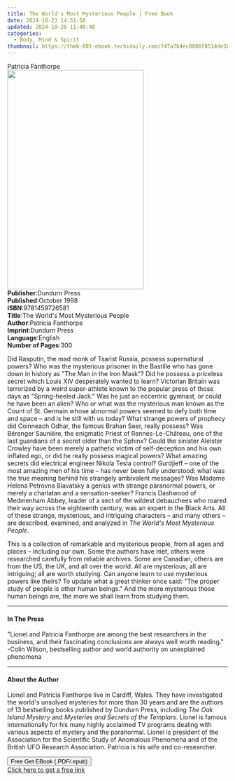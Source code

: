 ```yaml
---
title: The World's Most Mysterious People | Free Book
date: 2024-10-23 14:51:58
updated: 2024-10-26 11:48:40
categories:
  - Body, Mind & Spirit
thumbnail: https://thmb-001-ebook.techidaily.com/f47a7b4ec8006f8514de5b26025bb57e805869cdfd1e8455f6651b107b87ec53.jpg
---
```

<main id="book-container">
  <div class="flex flex-col">
    <div class="book-brief flex-1 py-6 px-4 sm:p-6 md:py-10 md:px-8">
      <!-- brief-->
      <div class="book-brief-main">Patricia Fanthorpe</div>
    </div>
    <div
      class="book-meta-info flex-1 grid gap-4 col-start-1 col-end-3 row-start-1 sm:mb-6 sm:grid-cols-4 lg:gap-6 lg:col-start-2 lg:row-end-6 lg:row-span-6 lg:mb-0"
    >
      <div
        class="book-meta-info-left place-content-center mt-4 p-4 text-sm leading-6 col-start-2 col-span-2 dark:text-slate-400"
      >
        <img
          class="w-full h-500 object-cover rounded-lg sm:h-255 sm:col-span-2 lg:col-span-full"
          src="https://img-001-ebook.techidaily.com/9cf0d481957d62b5f8a05df83b6958e70e1b603c6ca6b74c61611c81041cea12.jpg"
          alt=""
          width="312"
          height="500"
        />
      </div>
      <div
        class="book-meta-info-right mt-2 col-start-1 row-start-2 col-span-3 self-center"
      >
        <!-- meta data  -->
        <div class="flex flex-col px-4 md:px-8">
          <div class="flex-1">
            <strong>Publisher</strong>:<span class="px-2">Dundurn Press</span>
          </div>
          <div class="flex-1">
            <strong>Published</strong>:<span class="px-2">October 1998</span>
          </div>
          <div class="flex-1">
            <strong>ISBN</strong>:<span class="px-2">9781459726581</span>
          </div>
          <div class="flex-1">
            <strong>Title</strong>:<span class="px-2"
              >The World&#39;s Most Mysterious People</span
            >
          </div>
          <div class="flex-1">
            <strong>Author</strong>:<span class="px-2">Patricia Fanthorpe</span>
          </div>
          <div class="flex-1">
            <strong>Imprint</strong>:<span class="px-2">Dundurn Press</span>
          </div>
          <div class="flex-1">
            <strong>Language</strong>:<span class="px-2">English</span>
          </div>
          <div class="flex-1">
            <strong>Number of Pages</strong>:<span class="px-2">300</span>
          </div>
        </div>
      </div>
    </div>
    <div class="book-description flex-1 py-6 px-4 sm:p-6 md:py-10 md:px-8">
      <div class="book-description-main">
        <div accordion-content="" id="description">
          <p>
            Did Rasputin, the mad monk of Tsarist Russia, possess supernatural
            powers? Who was the mysterious prisoner in the Bastille who has gone
            down in history as "The Man in the Iron Mask"? Did he possess a
            priceless secret which Louis XIV desperately wanted to learn?
            Victorian Britain was terrorized by a weird super-athlete known to
            the popular press of those days as "Spring-heeled Jack." Was he just
            an eccentric gymnast, or could he have been an alien? Who or what
            was the mysterious man known as the Count of St. Germain whose
            abnormal powers seemed to defy both time and space – and is he still
            with us today? What strange powers of prophecy did Coinneach Odhar,
            the famous Brahan Seer, really possess? Was Bérenger Sauniëre, the
            enigmatic Priest of Rennes-Le-Château, one of the last guardians of
            a secret older than the Sphinx? Could the sinister Aleister Crowley
            have been merely a pathetic victim of self-deception and his own
            inflated ego, or did he really possess magical powers? What amazing
            secrets did electrical engineer Nikola Tesla control? Gurdjieff –
            one of the most amazing men of his time – has never been fully
            understood: what was the true meaning behind his strangely
            ambivalent messages? Was Madame Helena Petrovna Blavatsky a genius
            with strange paranormal powers, or merely a charlatan and a
            sensation-seeker? Francis Dashwood of Medmenham Abbey, leader of a
            sect of the wildest debauchees who roared their way across the
            eighteenth century, was an expert in the Black Arts. All of these
            strange, mysterious, and intriguing characters – and many others –
            are described, examined, and analyzed in
            <i>The World's Most Mysterious People</i>.
          </p>
          <p>
            This is a collection of remarkable and mysterious people, from all
            ages and places – including our own. Some the authors have met,
            others were researched carefully from reliable archives. Some are
            Canadian, others are from the US, the UK, and all over the world.
            All are mysterious; all are intriguing; all are worth studying. Can
            anyone learn to use mysterious powers like theirs? To update what a
            great thinker once said: "The proper study of people is other human
            beings." And the more mysterious those human beings are, the more we
            shall learn from studying them.
          </p>
        </div>
        <div class="accordion-fader"></div>
      </div>
    </div>
    <div class="book-excerpts flex-1 py-6 px-4 sm:p-6 md:py-10 md:px-8">
      <!-- excerpts-->
      <div class="book-excerpts-main">
        <hr />
        <h4 class="placeholder placeholder-heading">
          <span>In The Press</span>
        </h4>
        <p>
          "Lionel and Patricia Fanthorpe are among the best researchers in the
          business, and their fascinating conclusions are always well worth
          reading." -Colin Wilson, bestselling author and world authority on
          unexplained phenomena
        </p>
      </div>
    </div>
    <div class="book-about-author flex-1 py-6 px-4 sm:p-6 md:py-10 md:px-8">
      <!-- about author-->
      <div class="book-main-author-main">
        <hr />
        <h4 class="placeholder placeholder-heading">
          <span>About the Author</span>
        </h4>
        <p></p>
        <p>
          Lionel and Patricia Fanthorpe live in Cardiff, Wales. They have
          investigated the world's unsolved mysteries for more than 30 years and
          are the authors of 13 bestselling books published by Dundurn Press,
          including <i>The Oak Island Mystery</i> and
          <i>Mysteries and Secrets of the Templars</i>. Lionel is famous
          internationally for his many highly acclaimed TV programs dealing with
          various aspects of mystery and the paranormal. Lionel is president of
          the Association for the Scientific Study of Anomalous Phenomena and of
          the British UFO Research Association. Patricia is his wife and
          co-researcher.
        </p>
        <p></p>
      </div>
    </div>
    <div class="book-free-get flex-1 py-6 px-4 sm:p-6 md:py-10 md:px-8">
      <button
        id="btn-free-get"
        class="bg-blue-500 hover:bg-blue-700 text-white font-bold py-2 px-4 rounded"
      >
        Free Get EBook (.PDF/.epub)
      </button>
      <div id="countdown-display" class="px-2 text-lg mt-2"></div>
      <a
        id="free-link"
        class="hidden bg-blue-500 hover:bg-blue-700 text-white font-bold py-2 px-4 rounded"
        href="https://www.ebooks.com/en-us/book/1576842/the-world-s-most-mysterious-people/patricia-fanthorpe/"
        target="_blank"
        >Click here to get a free link</a
      >
    </div>
    <script>
      let countdownTime = 0;
      let countdownInterval = null;
      document
        .getElementById('btn-free-get')
        .addEventListener('click', startCountdown);
      function startCountdown() {
        countdownTime = new Date().getTime() + 60000 * 3;
        countdownInterval = setInterval(updateCountdown, 1000);
        document.getElementById('btn-free-get').disabled = true;
        document
          .getElementById('btn-free-get')
          .classList.add('bg-gray-500', 'cursor-not-allowed');
      }
      function updateCountdown() {
        let currentTime = new Date().getTime();
        let timeLeft = countdownTime - currentTime;
        let secondsLeft = Math.floor(timeLeft / 1000);
        document.getElementById('countdown-display').innerHTML =
          `Remaining time: ${secondsLeft} seconds.`;
        if (secondsLeft <= 0) {
          clearInterval(countdownInterval);
          document.getElementById('btn-free-get').classList.add('hidden');
          document.getElementById('free-link').classList.remove('hidden');
          document.getElementById('countdown-display').innerHTML = '';
        }
      }
    </script>
  </div>
</main>
